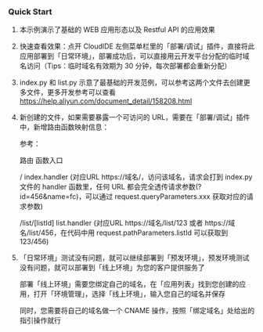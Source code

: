 ### Quick Start

1. 本示例演示了基础的 WEB 应用形态以及 Restful API 的应用效果

2. 快速查看效果：点开 CloudIDE 左侧菜单栏里的「部署/调试」插件，直接将此应用部署到「日常环境」，部署成功后，可以直接用云开发平台分配的临时域名访问（Tips：临时域名有效期为 30 分钟，每次部署都会重新分配）

3. index.py 和 list.py 示意了最基础的开发范例，可以参考这两个文件去创建更多文件，更多开发参考可以查看 https://help.aliyun.com/document_detail/158208.html

4. 新创建的文件，如果需要暴露一个可访问的 URL，需要在「部署/调试」插件中，新增路由函数映射信息：

   参考：

   路由             函数入口

   /               index.handler     (对应URL https://域名/，访问该域名，请求会打到 index.py 文件的 handler 函数里，任何 URL 都会完全透传请求参数(?id=456&name=fc)，可以通过 request.queryParameters.xxx 获取对应的请求参数)

   /list/[listId]  list.handler      (对应URL https://域名/list/123 或者 https://域名/list/456，在代码中用 request.pathParameters.listId 可以获取到 123/456)

5. 「日常环境」测试没有问题，就可以继续部署到「预发环境」，预发环境测试没有问题，就可以部署到「线上环境」为您的客户提供服务了

   部署「线上环境」需要您绑定自己的域名，在「应用列表」找到您创建的应用，打开「环境管理」，选择「线上环境」，输入您自己的域名并保存

   同时，您需要将自己的域名做一个 CNAME 操作，按照「绑定域名」处给出的指引操作就行